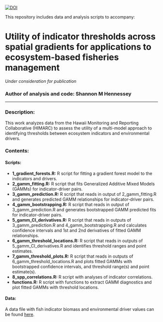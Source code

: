 [![DOI](https://zenodo.org/badge/666594763.svg)](https://zenodo.org/badge/latestdoi/666594763)

This repository includes data and analysis scripts to accompany:

# Utility of indicator thresholds across spatial gradients for applications to ecosystem-based fisheries management
*Under consideration for publication*

### Author of analysis and code: Shannon M Hennessey
-----

### Description:
This work analyzes data from the Hawaii Monitoring and Reporting Collaborative (HIMARC) to assess the utility of a multi-model approach to identifying thresholds between ecosystem indicators and environmental drivers.

### Contents:
#### Scripts:
* **1_gradient_forests.R:** R script for fitting a gradient forest model to the indicators and drivers.
* **2_gamm_fitting.R:** R script that fits Generalized Additive Mixed Models (GAMMs) for indicator-driver pairs.
* **3_gamm_prediction.R:** R script that reads in output of 2_gamm_fitting.R and generates predicted GAMM relationships for indicator-driver pairs.
* **4_gamm_bootstrapping.R:** R script that reads in output of 3_gamm_prediction.R and generates bootstrapped GAMM predicted fits for indicator-driver pairs.
* **5_gamm_CI_derivatives.R:** R script that reads in outputs of 3_gamm_prediction.R and 4_gamm_bootstrapping.R and calculates confidence intervals and 1st and 2nd derivatives of fitted GAMM relationships.
* **6_gamm_threshold_locations.R:** R script that reads in outputs of 5_gamm_CI_derivatives.R and identifies threshold ranges and point estimates.
* **7_gamm_threshold_plots.R:** R script that reads in outputs of 6_gamm_threshold_locations.R and plots fitted GAMMs with bootstrapped confidence intervals, and threshold range(s) and point estimate(s).
* **8_spp_correlations.R:** R script with analyses of indicator correlations.
* **functions.R:** R script with functions to extract GAMM diagnostics and plot fitted GAMMs with threshold locations.

#### Data:
A data file with fish indicator biomass and environmental driver values can be found [here](https://github.com/Donovan-Lab-at-ASU/Hawaii_herbivore_management/blob/main/data/donovan_etal_HIMARCdata_for_herbivore_publication.csv).
